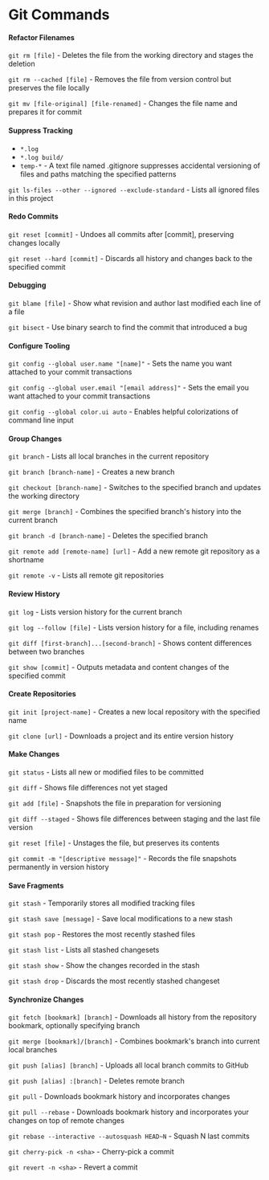 Git Commands
============

#### Refactor Filenames

` git rm [file] ` - Deletes the file from the working directory and stages the deletion

` git rm --cached [file] ` - Removes the file from version control but preserves the file locally

` git mv [file-original] [file-renamed] ` - Changes the file name and prepares it for commit


#### Suppress Tracking

* ` *.log `
* ` *.log build/ `
* ` temp-* ` - A text file named .gitignore suppresses accidental versioning of files and paths matching the specified patterns

` git ls-files --other --ignored --exclude-standard ` - Lists all ignored files in this project


#### Redo Commits

` git reset [commit] ` - Undoes all commits after [commit], preserving changes locally

` git reset --hard [commit] ` - Discards all history and changes back to the specified commit


#### Debugging

` git blame [file] ` - Show what revision and author last modified each line of a file

` git bisect ` - Use binary search to find the commit that introduced a bug


#### Configure Tooling

` git config --global user.name "[name]" ` - Sets the name you want attached to your commit transactions

` git config --global user.email "[email address]" ` - Sets the email you want attached to your commit transactions

` git config --global color.ui auto ` - Enables helpful colorizations of command line input


#### Group Changes

` git branch ` - Lists all local branches in the current repository

` git branch [branch-name] ` - Creates a new branch

` git checkout [branch-name] ` - Switches to the specified branch and updates the working directory

` git merge [branch] ` - Combines the specified branch's history into the current branch

` git branch -d [branch-name] ` - Deletes the specified branch

` git remote add [remote-name] [url] ` - Add a new remote git repository as a shortname

` git remote -v ` - Lists all remote git repositories


#### Review History

` git log ` - Lists version history for the current branch

` git log --follow [file] ` - Lists version history for a file, including renames

` git diff [first-branch]...[second-branch] ` - Shows content differences between two branches

` git show [commit] ` - Outputs metadata and content changes of the specified commit


#### Create Repositories

` git init [project-name] ` - Creates a new local repository with the specified name

` git clone [url] ` - Downloads a project and its entire version history


#### Make Changes

` git status ` - Lists all new or modified files to be committed

` git diff ` - Shows file differences not yet staged

` git add [file] ` - Snapshots the file in preparation for versioning

` git diff --staged ` - Shows file differences between staging and the last file version

` git reset [file] ` - Unstages the file, but preserves its contents

` git commit -m "[descriptive message]" ` - Records the file snapshots permanently in version history


#### Save Fragments

` git stash ` - Temporarily stores all modified tracking files

` git stash save [message] ` - Save local modifications to a new stash

` git stash pop ` - Restores the most recently stashed files

` git stash list ` - Lists all stashed changesets

` git stash show ` - Show the changes recorded in the stash

` git stash drop ` - Discards the most recently stashed changeset


#### Synchronize Changes

` git fetch [bookmark] [branch] ` - Downloads all history from the repository bookmark, optionally specifying branch

` git merge [bookmark]/[branch] ` - Combines bookmark's branch into current local branches

` git push [alias] [branch] ` - Uploads all local branch commits to GitHub

` git push [alias] :[branch] ` - Deletes remote branch

` git pull ` - Downloads bookmark history and incorporates changes

` git pull --rebase ` - Downloads bookmark history and incorporates your changes on top of remote changes

` git rebase --interactive --autosquash HEAD~N ` - Squash N last commits

` git cherry-pick -n <sha> ` - Cherry-pick a commit

` git revert -n <sha> ` - Revert a commit


